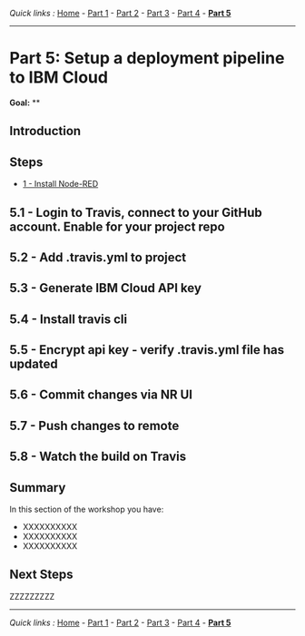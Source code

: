 *Quick links :*
[Home](/README.md) - [Part 1](../part1/README.md) - [Part 2](../part2/README.md) - [Part 3](../part3/README.md) - [Part 4](../part4/README.md) - [**Part 5**](../part5/README.md)
***

# Part 5: Setup a deployment pipeline to IBM Cloud

**Goal:** **

## Introduction

## Steps

 - [1 - Install Node-RED](#1---install-node-red)


## 5.1 - Login to Travis, connect to your GitHub account. Enable for your project repo

## 5.2 - Add .travis.yml to project

## 5.3 - Generate IBM Cloud API key

## 5.4 - Install travis cli

## 5.5 - Encrypt api key - verify .travis.yml file has updated

## 5.6 - Commit changes via NR UI

## 5.7 - Push changes to remote

## 5.8 - Watch the build on Travis


## Summary

In this section of the workshop you have:

 - XXXXXXXXXX
 - XXXXXXXXXX
 - XXXXXXXXXX

## Next Steps

ZZZZZZZZZ




***
*Quick links :*
[Home](/README.md) - [Part 1](../part1/README.md) - [Part 2](../part2/README.md) - [Part 3](../part3/README.md) - [Part 4](../part4/README.md) - [**Part 5**](../part5/README.md)
